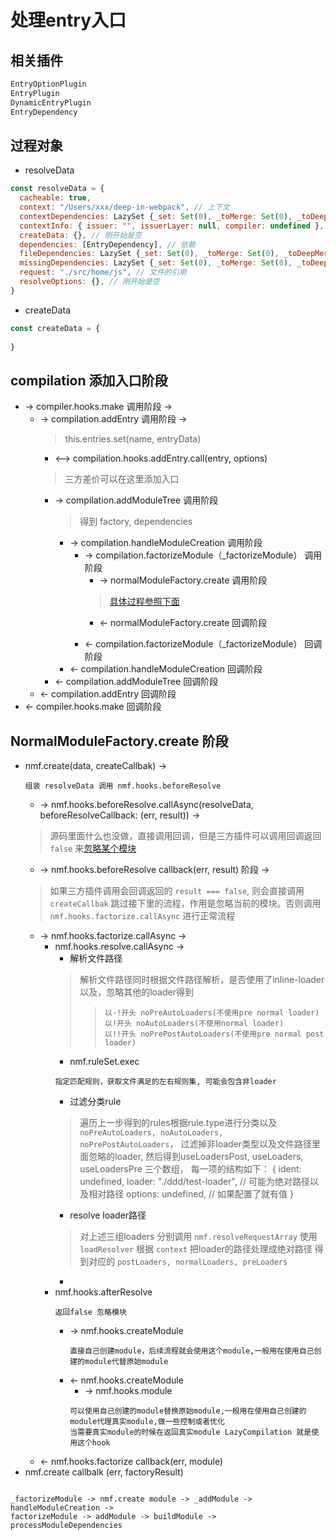 # 处理entry入口

## 相关插件
```js
EntryOptionPlugin
EntryPlugin
DynamicEntryPlugin
EntryDependency
```

## 过程对象
- resolveData
```js
const resolveData = {
  cacheable: true,
  context: "/Users/xxx/deep-in-webpack", // 上下文
  contextDependencies: LazySet {_set: Set(0), _toMerge: Set(0), _toDeepMerge: Array(0), …},
  contextInfo: { issuer: "", issuerLayer: null, compiler: undefined },
  createData: {}, // 刚开始是空
  dependencies: [EntryDependency], // 依赖
  fileDependencies: LazySet {_set: Set(0), _toMerge: Set(0), _toDeepMerge: Array(0), …},
  missingDependencies: LazySet {_set: Set(0), _toMerge: Set(0), _toDeepMerge: Array(0), …},
  request: "./src/home/js", // 文件的引用
  resolveOptions: {}, // 刚开始是空
}
```

- createData
```js
const createData = {
  
}
```

## compilation 添加入口阶段
- -> compiler.hooks.make 调用阶段 ->
  - -> compilation.addEntry 调用阶段 ->
    > this.entries.set(name, entryData)
    - <--> compilation.hooks.addEntry.call(entry, options)
    > 三方差价可以在这里添加入口
    - -> compilation.addModuleTree 调用阶段
      > 得到 factory, dependencies 
      - -> compilation.handleModuleCreation 调用阶段
        - -> compilation.factorizeModule（_factorizeModule） 调用阶段
          - -> normalModuleFactory.create 调用阶段
          > [具体过程参照下面](#NormalModuleFactory.create阶段)
          - <- normalModuleFactory.create 回调阶段
          > 
        - <- compilation.factorizeModule（_factorizeModule） 回调阶段
      - <- compilation.handleModuleCreation 回调阶段
    - <- compilation.addModuleTree 回调阶段
  - <- compilation.addEntry 回调阶段
- <- compiler.hooks.make 回调阶段

## NormalModuleFactory.create 阶段

- nmf.create(data, createCallbak) ->
  ```
  组装 resolveData 调用 nmf.hooks.beforeResolve
  ```
  - -> nmf.hooks.beforeResolve.callAsync(resolveData, beforeResolveCallback: (err, result)) ->
  > 源码里面什么也没做，直接调用回调，但是三方插件可以调用回调返回 `false` 来[忽略某个模块](../../Skills/README.md#module)
  - -> nmf.hooks.beforeResolve callback(err, result) 阶段 ->
  > 如果三方插件调用会回调返回的 `result === false`, 则会直接调用 `createCallbak` 跳过接下里的流程，作用是忽略当前的模块。否则调用 `nmf.hooks.factorize.callAsync` 进行正常流程
    - -> nmf.hooks.factorize.callAsync -> 
      - nmf.hooks.resolve.callAsync ->
        - 解析文件路径
        >解析文件路径同时根据文件路径解析，是否使用了inline-loader以及，忽略其他的loader得到
          >>`以-!开头 noPreAutoLoaders(不使用pre normal loader)`<br>
          >>`以!开头 noAutoLoaders(不使用normal loader)`<br>
          >>`以!!开头 noPrePostAutoLoaders(不使用pre normal post loader)`<br>
        - nmf.ruleSet.exec
        ```
        指定匹配规则，获取文件满足的左右规则集, 可能会包含非loader
        ```
        - 过滤分类rule
        >遍历上一步得到的rules根据rule.type进行分类以及`noPreAutoLoaders, noAutoLoaders, noPrePostAutoLoaders`，
        过滤掉非loader类型以及文件路径里面忽略的loader, 然后得到useLoadersPost, useLoaders, useLoadersPre 三个数组，
        每一项的结构如下：
        {
          ident: undefined, 
          loader: "./ddd/test-loader", // 可能为绝对路径以及相对路径
          options: undefined, // 如果配置了就有值
        }
        - resolve loader路径
        > 对上述三组loaders 分别调用 `nmf.resolveRequestArray` 
        使用 `loadResolver` 根据 `context` 把loader的路径处理成绝对路径
        得到对应的 `postLoaders, normalLoaders, preLoaders`
        - 
      - nmf.hooks.afterResolve
        ```
        返回false 忽略模块
        ```
        - -> nmf.hooks.createModule
          ```
          直接自己创建module，后续流程就会使用这个module,一般用在使用自己创建的module代替原始module
          ```
        - <- nmf.hooks.createModule
          - -> nmf.hooks.module
          ```
          可以使用自己创建的module替换原始module,一般用在使用自己创建的module代理真实module,做一些控制或者优化
          当需要真实module的时候在返回真实module LazyCompilation 就是使用这个hook
          ```
    - <- nmf.hooks.factorize callback(err, module)
- nmf.create callbalk (err, factoryResult)


```

_factorizeModule -> nmf.create module -> _addModule ->  handleModuleCreation ->
factorizeModule -> addModule -> buildModule -> processModuleDependencies
```
